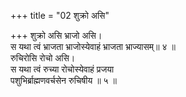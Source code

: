+++
title = "02 शुक्रो असि"

+++
शुक्रो असि भ्राजो असि।  
स यथा त्वं भ्राजता भ्राजोस्येवाहं भ्राजता भ्राज्यासम्॥ ४ ॥  
रुचिरोसि रोचो असि।  
स यथा त्वं रुच्या रोचोस्येवाहं प्रजया  
पशुभिर्ब्राह्मणवर्चसेन रुचिषीय ॥ ५ ॥